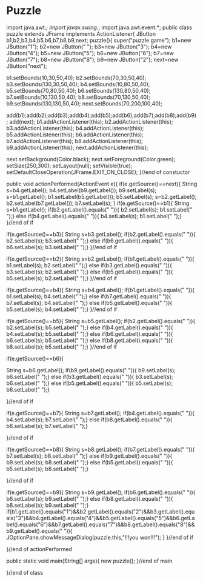 # Puzzle
import java.awt.*;
import javax.swing.*;
import java.awt.event.*;
public class puzzle extends JFrame implements ActionListener{
JButton b1,b2,b3,b4,b5,b6,b7,b8,b9,next;
puzzle(){
super("puzzle game");
 b1=new JButton("1");
 b2=new JButton(" ");
 b3=new JButton("3");
 b4=new JButton("4");
 b5=new JButton("5");
 b6=new JButton("6");
 b7=new JButton("7");
 b8=new JButton("8");
 b9=new JButton("2");
 next=new JButton("next");

b1.setBounds(10,30,50,40);
b2.setBounds(70,30,50,40);
b3.setBounds(130,30,50,40);
b4.setBounds(10,80,50,40);
b5.setBounds(70,80,50,40);
b6.setBounds(130,80,50,40);
b7.setBounds(10,130,50,40);
b8.setBounds(70,130,50,40);
b9.setBounds(130,130,50,40);
next.setBounds(70,200,100,40);
  
add(b1);add(b2);add(b3);add(b4);add(b5);add(b6);add(b7);add(b8);add(b9); add(next);
b1.addActionListener(this);
b2.addActionListener(this);
b3.addActionListener(this);
b4.addActionListener(this);
b5.addActionListener(this);
b6.addActionListener(this);
b7.addActionListener(this);
b8.addActionListener(this);
b9.addActionListener(this);
next.addActionListener(this);

next.setBackground(Color.black);
next.setForeground(Color.green);
setSize(250,300);
setLayout(null);
setVisible(true);
setDefaultCloseOperation(JFrame.EXIT_ON_CLOSE);
}//end of constuctor

public void actionPerformed(ActionEvent e){
if(e.getSource()==next){
String s=b4.getLabel();
b4.setLabel(b9.getLabel());
b9.setLabel(s);
s=b1.getLabel();
b1.setLabel(b5.getLabel());
b5.setLabel(s);
s=b2.getLabel();
b2.setLabel(b7.getLabel());
b7.setLabel(s);
}
if(e.getSource()==b1){
String s=b1.getLabel();
if(b2.getLabel().equals(" ")){ b2.setLabel(s); b1.setLabel(" ");}
else if(b4.getLabel().equals(" ")){ b4.setLabel(s); b1.setLabel(" ");}
 }//end of if

if(e.getSource()==b3){
String s=b3.getLabel();
if(b2.getLabel().equals(" ")){ b2.setLabel(s); b3.setLabel(" ");}
else if(b6.getLabel().equals(" ")){ b6.setLabel(s); b3.setLabel(" ");}
 }//end of if

if(e.getSource()==b2){
String s=b2.getLabel();
if(b1.getLabel().equals(" ")){ b1.setLabel(s); b2.setLabel(" ");}
else if(b3.getLabel().equals(" ")){ b3.setLabel(s); b2.setLabel(" ");}
else if(b5.getLabel().equals(" ")){ b5.setLabel(s); b2.setLabel(" ");}
 }//end of if

if(e.getSource()==b4){
String s=b4.getLabel();
if(b1.getLabel().equals(" ")){ b1.setLabel(s); b4.setLabel(" ");}
else if(b7.getLabel().equals(" ")){ b7.setLabel(s); b4.setLabel(" ");}
else if(b5.getLabel().equals(" ")){ b5.setLabel(s); b4.setLabel(" ");}
 }//end of if

if(e.getSource()==b5){
String s=b5.getLabel();
if(b2.getLabel().equals(" ")){ b2.setLabel(s); b5.setLabel(" ");}
else if(b4.getLabel().equals(" ")){ b4.setLabel(s); b5.setLabel(" ");}
else if(b6.getLabel().equals(" ")){ b6.setLabel(s); b5.setLabel(" ");}
else if(b8.getLabel().equals(" ")){ b8.setLabel(s); b5.setLabel(" ");}
 }//end of if

if(e.getSource()==b6){

String s=b6.getLabel();
if(b9.getLabel().equals(" ")){ b9.setLabel(s); b6.setLabel(" ");}
else if(b3.getLabel().equals(" ")){ b3.setLabel(s); b6.setLabel(" ");}
else if(b5.getLabel().equals(" ")){ b5.setLabel(s); b6.setLabel(" ");}

 }//end of if

if(e.getSource()==b7){
String s=b7.getLabel();
if(b4.getLabel().equals(" ")){ b4.setLabel(s); b7.setLabel(" ");}
else if(b8.getLabel().equals(" ")){ b8.setLabel(s); b7.setLabel(" ");}

 }//end of if

if(e.getSource()==b8){
String s=b8.getLabel();
if(b7.getLabel().equals(" ")){ b7.setLabel(s); b8.setLabel(" ");}
else if(b9.getLabel().equals(" ")){ b9.setLabel(s); b8.setLabel(" ");}
else if(b5.getLabel().equals(" ")){ b5.setLabel(s); b8.setLabel(" ");}

 }//end of if

if(e.getSource()==b9){
String s=b9.getLabel();
if(b6.getLabel().equals(" ")){ b6.setLabel(s); b9.setLabel(" ");}
else if(b8.getLabel().equals(" ")){ b8.setLabel(s); b9.setLabel(" ");}
if(b1.getLabel().equals("1")&&b2.getLabel().equals("2")&&b3.getLabel().equals("3")&&b4.getLabel().equals("4")&&b5.getLabel().equals("5")&&b6.getLabel().equals("6")&&b7.getLabel().equals("7")&&b8.getLabel().equals("8")&&b9.getLabel().equals(" ")){ 
JOptionPane.showMessageDialog(puzzle.this,"!!!you won!!!");
}
 }//end of if

}//end of actionPerformed
 

public static void main(String[] args){
new puzzle();
}//end of main

}//end of class
